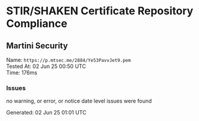 # STIR/SHAKEN Certificate Repository Compliance

## Martini Security

Name: `https://p.mtsec.me/2884/Ye53PavvJet9.pem`\
Tested At: 02 Jun 25 00:50 UTC\
Time: 176ms

### Issues

no warning, or error, or notice date level issues were found

Generated: 02 Jun 25 01:01 UTC